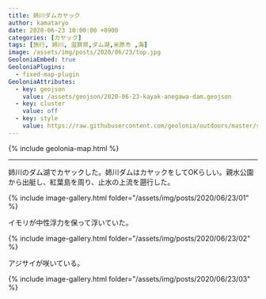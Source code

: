 ```yaml
---
title: 姉川ダムカヤック
author: kamataryo
date: 2020-06-23 10:00:00 +0900
categories: [カヤック]
tags: [旅行, 姉川, 滋賀県,ダム湖,米原市 ,海]
image: /assets/img/posts/2020/06/23/top.jpg
GeoloniaEmbed: true
GeoloniaPlugins:
  - fixed-map-plugin
GeoloniaAttributes:
  - key: geojson
    value: /assets/geojson/2020-06-23-kayak-anegawa-dam.geojson
  - key: cluster
    value: off
  - key: style
    value: https://raw.githubusercontent.com/geolonia/outdoors/master/style.json
---
```


{% include geolonia-map.html %}

---

姉川のダム湖でカヤックした。姉川ダムはカヤックをしてOKらしい。親水公園から出艇し、紅葉島を周り、止水の上流を遡行した。

{% include image-gallery.html folder="/assets/img/posts/2020/06/23/01" %}

イモリが中性浮力を保って浮いていた。

{% include image-gallery.html folder="/assets/img/posts/2020/06/23/02" %}

アジサイが咲いている。

{% include image-gallery.html folder="/assets/img/posts/2020/06/23/03" %}
